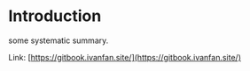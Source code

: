 # Introduction

some systematic summary.

Link: [https://gitbook.ivanfan.site/](https://gitbook.ivanfan.site/)

